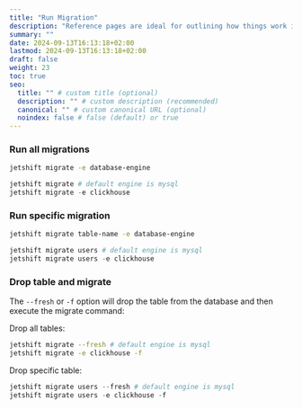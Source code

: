 ```yaml
---
title: "Run Migration"
description: "Reference pages are ideal for outlining how things work in terse and clear terms."
summary: ""
date: 2024-09-13T16:13:18+02:00
lastmod: 2024-09-13T16:13:18+02:00
draft: false
weight: 23
toc: true
seo:
  title: "" # custom title (optional)
  description: "" # custom description (recommended)
  canonical: "" # custom canonical URL (optional)
  noindex: false # false (default) or true
---
```


### Run all migrations

```bash
jetshift migrate -e database-engine
```

```py {title="Examples"}
jetshift migrate # default engine is mysql
jetshift migrate -e clickhouse
```

### Run specific migration

```bash
jetshift migrate table-name -e database-engine
```

```py {title="Examples"}
jetshift migrate users # default engine is mysql
jetshift migrate users -e clickhouse
```

### Drop table and migrate

The `--fresh` or `-f` option will drop the table from the database and then execute the migrate command:

Drop all tables:

```bash
jetshift migrate --fresh # default engine is mysql
jetshift migrate -e clickhouse -f
```

Drop specific table:

```py {title="Examples"}
jetshift migrate users --fresh # default engine is mysql
jetshift migrate users -e clickhouse -f
```
